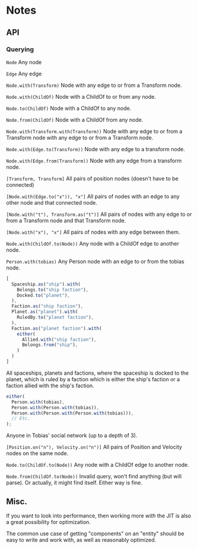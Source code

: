 # Notes

## API

### Querying

`Node`
Any node

`Edge`
Any edge

`Node.with(Transform)`
Node with any edge to or from a Transform node.

`Node.with(ChildOf)`
Node with a ChildOf to or from any node.

`Node.to(ChildOf)`
Node with a ChildOf to any node.

`Node.from(ChildOf)`
Node with a ChildOf from any node.

`Node.with(Transform.with(Transform))`
Node with any edge to or from a Transform node with any edge to or from a Transform node.

`Node.with(Edge.to(Transform))`
Node with any edge to a transform node.

`Node.with(Edge.from(Transform))`
Node with any edge from a transform node.

`[Transform, Transform]`
All pairs of position nodes (doesn't have to be connected)

`[Node.with(Edge.to("x")), "x"]`
All pairs of nodes with an edge to any other node and that connected node.

`[Node.with("t"), Transform.as("t")]`
All pairs of nodes with any edge to or from a Transform node and that Transform node.

`[Node.with("x"), "x"]`
All pairs of nodes with any edge between them.

`Node.with(ChildOf.to(Node))`
Any node with a ChildOf edge to another node.

`Person.with(tobias)`
Any Person node with an edge to or from the tobias node.

```js
[
  Spaceship.as("ship").with(
    Belongs.to("ship faction"),
    Docked.to("planet"),
  ),
  Faction.as("ship faction"),
  Planet.as("planet").with(
    RuledBy.to("planet faction"),
  ),
  Faction.as("planet faction").with(
    either(
      Allied.with("ship faction"),
      Belongs.from("ship"),
    )
  )
]
```

All spaceships, planets and factions, where the spaceship is docked to the planet, which is ruled by a faction which is either the ship's faction or a faction allied with the ship's faction.

```js
either(
  Person.with(tobias),
  Person.with(Person.with(tobias)),
  Person.with(Person.with(Person.with(tobias))),
  // Etc.
);
```

Anyone in Tobias' social network (up to a depth of 3).

`[Position.on("n"), Velocity.on("n")]`
All pairs of Position and Velocity nodes on the same node.

`Node.to(ChildOf.to(Node))`
Any node with a ChildOf edge to another node.

`Node.from(ChildOf.to(Node))`
Invalid query, won't find anything (but will parse).
Or actually, it might find itself. Either way is fine.

## Misc.

If you want to look into performance, then working more _with_ the JIT is also a great possibility for optimization.

The common use case of getting "components" on an "entity" should be easy to write and work with, as well as reasonably optimized.

